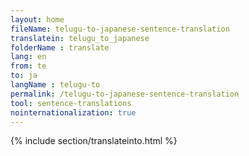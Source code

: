 ```yaml
---
layout: home
fileName: telugu-to-japanese-sentence-translation
translatein: telugu_to_japanese
folderName : translate
lang: en
from: te
to: ja
langName : telugu-to
permalink: /telugu-to-japanese-sentence-translation
tool: sentence-translations
nointernationalization: true
---
```

{% include section/translateinto.html %}
